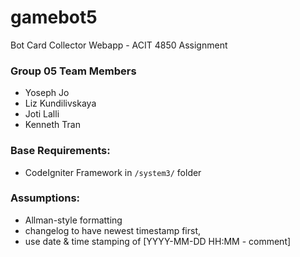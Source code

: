 # gamebot5
Bot Card Collector Webapp - ACIT 4850 Assignment

### Group 05 Team Members

* Yoseph    Jo
* Liz       Kundilivskaya
* Joti      Lalli
* Kenneth   Tran

### Base Requirements:
* CodeIgniter Framework in `/system3/` folder

### Assumptions:
* Allman-style formatting
* changelog to have newest timestamp first,
* use date & time stamping of [YYYY-MM-DD HH:MM - comment]
